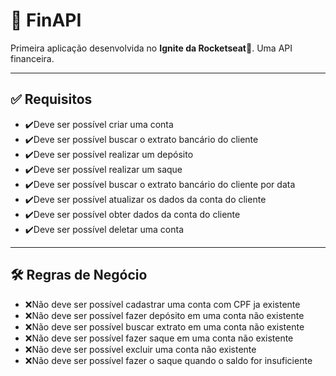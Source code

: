 # 🏦 FinAPI

Primeira aplicação desenvolvida no **Ignite da Rocketseat**🚀. Uma API financeira.

---

## ✅️ Requisitos

- ✔️Deve ser possível criar uma conta
- ✔️Deve ser possível buscar o extrato bancário do cliente
- ✔️Deve ser possível realizar um depósito
- ✔️Deve ser possível realizar um saque
- ✔️Deve ser possível buscar o extrato bancário do cliente por data
- ✔️Deve ser possível atualizar os dados da conta do cliente
- ✔️Deve ser possível obter dados da conta do cliente
- ✔️Deve ser possível deletar uma conta

---

## 🛠️ Regras de Negócio

- ❌️Não deve ser possível cadastrar uma conta com CPF ja existente
- ❌️Não deve ser possível fazer depósito  em uma conta não existente
- ❌️Não deve ser possível buscar extrato em uma conta não existente
- ❌️Não deve ser possível fazer saque em uma conta não existente
- ❌️Não deve ser possível excluir uma conta não existente
- ❌️Não deve ser possível fazer o saque quando o saldo for insuficiente
